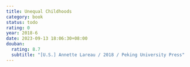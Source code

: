 ```yaml
---
title: Unequal Childhoods
category: book
status: todo
rating: 0
year: 2018-6
date: 2023-09-13 18:06:30+08:00
douban:
  rating: 8.7
  subtitle: "[U.S.] Annette Lareau / 2018 / Peking University Press"
---
```



